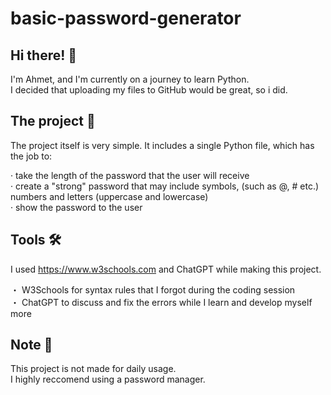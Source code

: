 # basic-password-generator

## Hi there! 👋
I'm Ahmet, and I'm currently on a journey to learn Python.  
I decided that uploading my files to GitHub would be great, so i did.  

## The project 🚀
The project itself is very simple.
It includes a single Python file, which has the job to:  
    
· take the length of the password that the user will receive  
· create a "strong" password that may include symbols, (such as @, # etc.) numbers and letters (uppercase and lowercase)  
· show the password to the user  

## Tools 🛠️
I used https://www.w3schools.com and ChatGPT while making this project.  
    
・ W3Schools for syntax rules that I forgot during the coding session  
・ ChatGPT to discuss and fix the errors while I learn and develop myself more  

## Note 📝
This project is not made for daily usage.  
I highly reccomend using a password manager.
